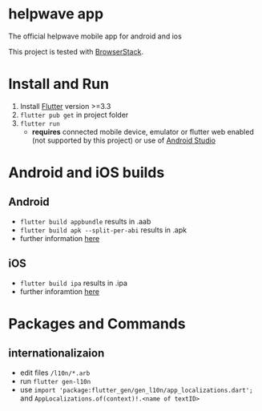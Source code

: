 # helpwave app
The official helpwave mobile app for android and ios

This project is tested with [BrowserStack](https://www.browserstack.com).

# Install and Run
1. Install [Flutter](https://docs.flutter.dev/get-started/install) version >=3.3
2. `flutter pub get` in project folder
3. `flutter run` 
    - **requires** connected mobile device, emulator or flutter web enabled (not supported by this project) or use of [Android Studio](https://developer.android.com/studio)
    
# Android and iOS builds
## Android
- `flutter build appbundle` results in .aab
- `flutter build apk --split-per-abi` results in .apk
- further information [here](https://docs.flutter.dev/deployment/android)

## iOS
- `flutter build ipa` results in .ipa
- further inforamtion [here](https://docs.flutter.dev/deployment/ios) 

# Packages and Commands
## internationalizaion
- edit files `/l10n/*.arb`
- run `flutter gen-l10n`
- use `import 'package:flutter_gen/gen_l10n/app_localizations.dart';` and `AppLocalizations.of(context)!.<name of textID>`

